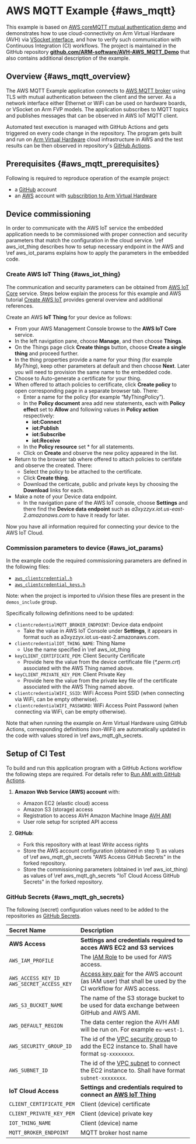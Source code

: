 # AWS MQTT Example {#aws_mqtt}

This example is based on [AWS coreMQTT mutual authentication demo](https://docs.aws.amazon.com/freertos/latest/userguide/mqtt-demo-ma.html) and demonstrates how to use cloud-connectivity on Arm Virtual Hardware (AVH) via [VSocket interface](../../simulation/html/group__arm__vsocket.html), and how to verify such communication with Continuous Integration (CI) workflows. The project is maintained in the GitHub repository [**github.com/ARM-software/AVH-AWS_MQTT_Demo**](https://github.com/ARM-software/AVH-AWS_MQTT_Demo) that also contains additional description of the example.

## Overview {#aws_mqtt_overview}

The AWS MQTT Example application connects to [AWS MQTT broker](https://docs.aws.amazon.com/en_en/iot/latest/developerguide/mqtt.html) using TLS with mutual authentication between the client and the server. As a network interface either Ethernet or WiFi can be used on hardware boards, or VSocket on Arm FVP models. The application subscribes to MQTT topics and publishes messages that can be observed in AWS IoT MQTT client.

Automated test execution is managed with GitHub Actions and gets triggered on
every code change in the repository. The program gets built and run on [Arm
Virtual Hardware](https://www.arm.com/products/development-tools/simulation/virtual-hardware) cloud infrastructure in AWS and the test results can
be then observed in repository's [GitHub Actions](https://github.com/ARM-software/AVH-GetStarted/actions).

## Prerequisites {#aws_mqtt_prerequisites}

Following is required to reproduce operation of the example project:

* a [GitHub](https://github.com/) account
* an [AWS](https://aws.amazon.com/) account with [subscribtion to Arm Virtual Hardware](../../infrastructure/html/AWS.html#Subscribe)

## Device commissioning

In order to communicate with the AWS IoT service the embedded application needs to be commissioned with proper connection and security parameters that match the configuration in the cloud service. \ref aws_iot_thing describes how to setup necessary endpoint in the AWS and \ref aws_iot_params explains how to apply the parameters in the embedded code.

### Create AWS IoT Thing {#aws_iot_thing}

The communication and security parameters can be obtained from [AWS IoT Core](https://aws.amazon.com/iot-core/) service. Steps below explain the process for this example and AWS tutorial [Create AWS IoT](https://docs.aws.amazon.com/iot/latest/developerguide/create-iot-resources.html) provides general overview and additional references.

Create an AWS **IoT Thing** for your device as follows:

- From your AWS Management Console browse to the **AWS IoT Core** service.
- In the left navigation pane, choose **Manage**, and then choose **Things**.
- On the Things page click **Create things** button, choose **Create a single thing** and proceed further.
- In the thing properties provide a name for your thing (for example *MyThing*), keep other parameters at default and then choose **Next**. Later you will need to provision the same name to the embedded code.
- Choose to Auto-generate a certificate for your thing.
- When offered to attach policies to certificate, click **Create policy** to open corresponding page in a separate browser tab. There:
  - Enter a name for the policy (for example “MyThingPolicy”).
  - In the **Policy document** area add new statements, each with **Policy effect** set to **Allow** and following values in **Policy action** respectively:
    - **iot:Connect**
    - **iot:Publish**
    - **iot:Subscribe**
    - **iot:Receive**
  - In the **Policy resource** set * for all statements.
  - Click on **Create** and observe the new policy appeared in the list.
- Return to the browser tab where offered to attach policies to certifate and observe the created. There:
  - Select the policy to be attached to the certificate.
  - Click **Create thing**.
  - Download the certicate, public and private keys by choosing the **Download** links for each.
- Make a note of your Device data endpoint.
  - In the navigation pane of the AWS IoT console, choose **Settings** and there find the  **Device data endpoint** such as *a3xyzzyx.iot.us-east-2.amazonaws.com* to have it ready for later.

Now you have all information required for connecting your device to the AWS IoT Cloud.

### Commission parameters to device {#aws_iot_params}

In the example code the required commissioning parameters are defined in the following files:

- [`aws_clientcredential.h`](https://github.com/ARM-software/AVH-AWS_MQTT_Demo/blob/main/amazon-freertos/demos/include/aws_clientcredential.h)
- [`aws_clientcredential_keys.h`](https://github.com/ARM-software/AVH-AWS_MQTT_Demo/blob/main/amazon-freertos/demos/include/aws_clientcredential_keys.h)

Note: when the project is imported to uVision these files are present in the `demos_include` group.

Specifically following definitions need to be updated:
- `clientcredentialMQTT_BROKER_ENDPOINT`: Device data endpoint
  - Take the value in AWS IoT Console under **Settings**, it appears in format such as a3xyzzyx.iot.us-east-2.amazonaws.com.
- `clientcredentialIOT_THING_NAME`: Thing Name
  - Use the name specified in \ref aws_iot_thing
- `keyCLIENT_CERTIFICATE_PEM`: Client Security Certificate
  - Provide here the value from the device certificate file (*\*.perm.crt*) associated with the AWS Thing named above.
- `keyCLIENT_PRIVATE_KEY_PEM`: Client Private Key
  - Provide here the value from the private key file of the certificate associated with the AWS Thing named above.
- `clientcredentialWIFI_SSID`: WiFi Access Point SSID (when connecting via WiFi, can be empty otherwise).
- `clientcredentialWIFI_PASSWORD`: WiFi Access Point Password (when connecting via WiFi, can be empty otherwise).

Note that when running the example on Arm Virtual Hardware using GitHub Actions, corresponding definitions (non-WiFi) are automatically updated in the code with values stored in \ref aws_mqtt_gh_secrets.

## Setup of CI Test

To build and run this application program with a GitHub Actions workflow the following steps are required. For details refer to [Run AMI with GitHub Actions](https://arm-software.github.io/AVH/main/infrastructure/html/run_ami_github.html).

1. **Amazon Web Service (AWS) account** with:
    - Amazon EC2 (elastic cloud) access
    - Amazon S3 (storage) access
    - Registration to access AVH Amazon Machine Image [AVH AMI](https://aws.amazon.com/marketplace/search/results?searchTerms=Arm+Virtual+Hardware)
    - User role setup for scripted API access

2. **GitHub**:
    - Fork this repository with at least _Write_ access rights
    - Store the AWS account configuration (obtained in step 1) as values of \ref aws_mqtt_gh_secrets "AWS Access GitHub Secrets" in the forked repository.
    - Store the commissioning parameters (obtained in \ref aws_iot_thing) as values of \ref aws_mqtt_gh_secrets "IoT Cloud Access GitHub Secrets" in the forked repository.

### GitHub Secrets {#aws_mqtt_gh_secrets}

The following (secret) configuration values need to be added to the repositories as [GitHub Secrets](https://docs.github.com/en/actions/security-guides/encrypted-secrets).

Secret Name                    | Description
:------------------------------|:--------------------
**AWS Access**                 | **Settings and credentials required to acces AWS EC2 and S3 services**
`AWS_IAM_PROFILE`              | The [IAM Role](https://docs.aws.amazon.com/IAM/latest/UserGuide/id_roles_use.html) to be used for AWS access.
`AWS_ACCESS_KEY_ID`<br>`AWS_SECRET_ACCESS_KEY`      | [Access key pair](https://docs.aws.amazon.com/IAM/latest/UserGuide/id_credentials_access-keys.html) for the AWS account (as IAM user) that shall be used by the CI workflow for AWS access.
`AWS_S3_BUCKET_NAME`           | The name of the S3 storage bucket to be used for data exchange between GitHub and AWS AMI.
`AWS_DEFAULT_REGION`           | The data center region the AVH AMI will be run on. For example `eu-west-1`.
`AWS_SECURITY_GROUP_ID`        | The id of the [VPC security group](https://docs.aws.amazon.com/vpc/latest/userguide/VPC_SecurityGroups.html) to add the EC2 instance to. Shall have format `sg-xxxxxxxx`.
`AWS_SUBNET_ID`                | The id of the [VPC subnet](https://docs.aws.amazon.com/vpc/latest/userguide/working-with-vpcs.html#view-subnet) to connect the EC2 instance to. Shall have format `subnet-xxxxxxxx`.
**IoT Cloud Access**           | **Settings and credentials required to connect an [AWS IoT Thing](https://github.com/MDK-Packs/Documentation/tree/master/AWS_Thing)**
`CLIENT_CERTIFICATE_PEM`       | Client (device) certificate
`CLIENT_PRIVATE_KEY_PEM`       | Client (device) private key
`IOT_THING_NAME`               | Client  (device) name
`MQTT_BROKER_ENDPOINT`         | MQTT broker host name
